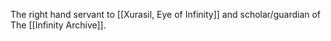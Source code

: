The right hand servant to [[Xurasil, Eye of Infinity]] and scholar/guardian of The [[Infinity Archive]]. 